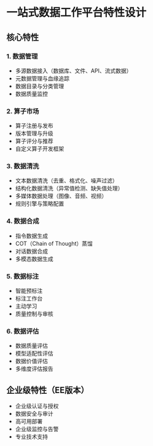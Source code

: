 # 一站式数据工作平台特性设计

## 核心特性

### 1. 数据管理
- 多源数据接入（数据库、文件、API、流式数据）
- 元数据管理与血缘追踪
- 数据目录与分类管理
- 数据质量监控

### 2. 算子市场
- 算子注册与发布
- 版本管理与升级
- 算子评分与推荐
- 自定义算子开发框架

### 3. 数据清洗
- 文本数据清洗（去重、格式化、噪声过滤）
- 结构化数据清洗（异常值检测、缺失值处理）
- 多媒体数据处理（图像、音频、视频）
- 规则引擎与策略配置

### 4. 数据合成
- 指令数据生成
- COT（Chain of Thought）蒸馏
- 对话数据合成
- 多模态数据生成

### 5. 数据标注
- 智能预标注
- 标注工作台
- 主动学习
- 质量控制与审核

### 6. 数据评估
- 数据质量评估
- 模型适配性评估
- 数据价值评估
- 多维度评估报告

## 企业级特性（EE版本）

- 企业级认证与授权
- 数据安全与审计
- 高可用部署
- 企业级监控与告警
- 专业技术支持

